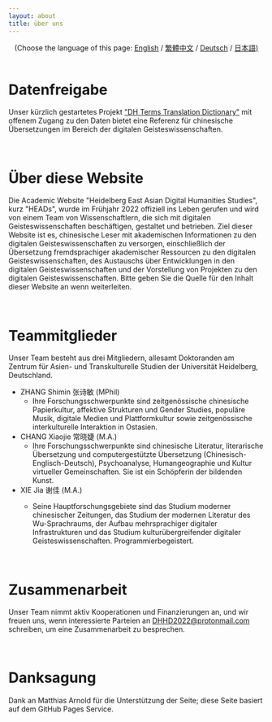 ```yaml
---
layout: about 
title: über uns 
---
```


<div style="text-align: center">(Choose the language of this page:  <a href="https://dhhd2022.github.io/about/en">English</a> / <a href="https://dhhd2022.github.io/about/zh">繁體中文</a>  / <a href="https://dhhd2022.github.io/about/de">Deutsch</a> / <a href="https://dhhd2022.github.io/about/jp">日本語)</a></div>

   <br/>

# Datenfreigabe

Unser kürzlich gestartetes Projekt ["DH Terms Translation Dictionary"](https://github.com/xiejia1995/DH-terms-translation-dictionary) mit offenem Zugang zu den Daten bietet eine Referenz für chinesische Übersetzungen im Bereich der digitalen Geisteswissenschaften.

   <br/>

# Über diese Website
Die Academic Website "Heidelberg East Asian Digital Humanities Studies", kurz "HEADs", wurde im Frühjahr 2022 offiziell ins Leben gerufen und wird von einem Team von Wissenschaftlern, die sich mit digitalen Geisteswissenschaften beschäftigen, gestaltet und betrieben. Ziel dieser Website ist es, chinesische Leser mit akademischen Informationen zu den digitalen Geisteswissenschaften zu versorgen, einschließlich der Übersetzung fremdsprachiger akademischer Ressourcen zu den digitalen Geisteswissenschaften, des Austauschs über Entwicklungen in den digitalen Geisteswissenschaften und der Vorstellung von Projekten zu den digitalen Geisteswissenschaften. Bitte geben Sie die Quelle für den Inhalt dieser Website an wenn weiterleiten.

   <br/>

# Teammitglieder

Unser Team besteht aus drei Mitgliedern, allesamt Doktoranden am Zentrum für Asien- und Transkulturelle Studien der Universität Heidelberg, Deutschland.

* ZHANG Shimin 张诗敏 (MPhil) 
  * Ihre Forschungsschwerpunkte sind zeitgenössische chinesische Papierkultur, affektive Strukturen und Gender Studies, populäre Musik, digitale Medien und Plattformkultur sowie zeitgenössische interkulturelle Interaktion in Ostasien.
* CHANG Xiaojie 常晓婕 (M.A.) 
  * Ihre Forschungsschwerpunkte sind chinesische Literatur, literarische Übersetzung und computergestützte Übersetzung (Chinesisch-Englisch-Deutsch), Psychoanalyse, Humangeographie und Kultur virtueller Gemeinschaften. Sie ist ein Schöpferin der bildenden Kunst.
* XIE Jia 谢佳 (M.A.)
  * Seine Hauptforschungsgebiete sind das Studium moderner chinesischer Zeitungen, das Studium der modernen Literatur des Wu-Sprachraums, der Aufbau mehrsprachiger digitaler Infrastrukturen und das Studium kulturübergreifender digitaler Geisteswissenschaften. Programmierbegeistert.

    <br/>

# Zusammenarbeit

Unser Team nimmt aktiv Kooperationen und Finanzierungen an, und wir freuen uns, wenn interessierte Parteien an DHHD2022@protonmail.com schreiben, um eine Zusammenarbeit zu besprechen.

<br/>

# Danksagung
Dank an Matthias Arnold für die Unterstützung der Seite; diese Seite basiert auf dem GitHub Pages Service.



